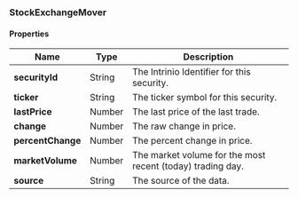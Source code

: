 
[//]: # (CLASS:StockExchangeMover)

[//]: # (KIND:object)

### StockExchangeMover

#### Properties

[//]: # (START_DEFINITION)

Name | Type | Description
------------ | ------------- | -------------
**securityId** | String | The Intrinio Identifier for this security. &nbsp;
**ticker** | String | The ticker symbol for this security. &nbsp;
**lastPrice** | Number | The last price of the last trade. &nbsp;
**change** | Number | The raw change in price. &nbsp;
**percentChange** | Number | The percent change in price. &nbsp;
**marketVolume** | Number | The market volume for the most recent (today) trading day. &nbsp;
**source** | String | The source of the data. &nbsp;

[//]: # (END_DEFINITION)






